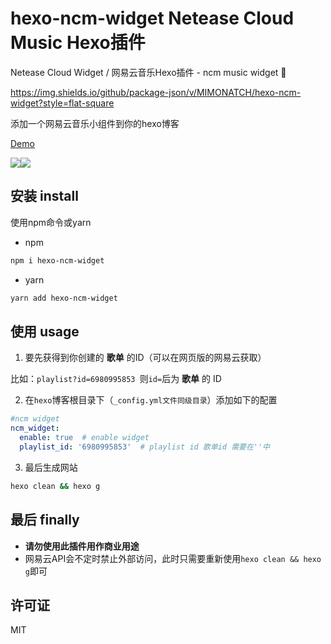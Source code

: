 # hexo-ncm-widget Netease Cloud Music Hexo插件
Netease Cloud Widget / 网易云音乐Hexo插件 - ncm music widget 🎵

https://img.shields.io/github/package-json/v/MIMONATCH/hexo-ncm-widget?style=flat-square

添加一个网易云音乐小组件到你的hexo博客

[Demo](https://mimonarchrd.gitee.io)

![](https://static.xiaoblogs.cn/img/20210923115517.png)![](https://static.xiaoblogs.cn/img/20210923115538.png)

## 安装 install

使用npm命令或yarn

- npm

```sh
npm i hexo-ncm-widget
```

- yarn

```sh
yarn add hexo-ncm-widget
```

## 使用 usage

1. 要先获得到你创建的 **歌单** 的ID（可以在网页版的网易云获取）

比如：`playlist?id=6980995853 `则`id=`后为 **歌单** 的 ID

2. 在`hexo`博客根目录下（`_config.yml文件同级目录`）添加如下的配置

```yaml
#ncm widget
ncm_widget:
  enable: true  # enable widget
  playlist_id: '6980995853'  # playlist id 歌单id 需要在''中
```

3. 最后生成网站

```sh
hexo clean && hexo g
```

## 最后 finally

- **请勿使用此插件用作商业用途**
- 网易云API会不定时禁止外部访问，此时只需要重新使用`hexo clean && hexo g`即可

## 许可证

MIT
